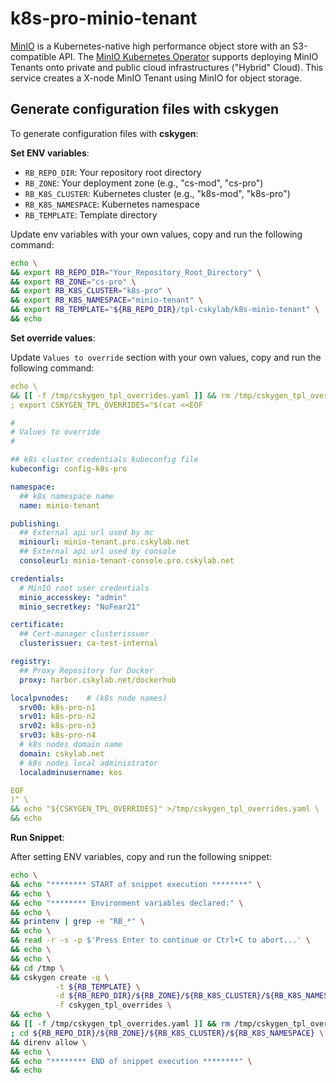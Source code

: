 # k8s-pro-minio-tenant

[MinIO](https://min.io/) is a Kubernetes-native high performance object store with an S3-compatible API. The [MinIO Kubernetes Operator](https://github.com/minio/operator) supports deploying MinIO Tenants onto private and public cloud infrastructures ("Hybrid" Cloud). This service creates a X-node MinIO Tenant using MinIO for object storage.

## Generate configuration files with cskygen

To generate configuration files with **cskygen**:

**Set ENV variables**:

- `RB_REPO_DIR`: Your repository root directory
- `RB_ZONE`: Your deployment zone (e.g., "cs-mod", "cs-pro")
- `RB_K8S_CLUSTER`: Kubernetes cluster (e.g., "k8s-mod", "k8s-pro")
- `RB_K8S_NAMESPACE`: Kubernetes namespace
- `RB_TEMPLATE`: Template directory

Update env variables with your own values, copy and run the following command:

```bash
echo \
&& export RB_REPO_DIR="Your_Repository_Root_Directory" \
&& export RB_ZONE="cs-pro" \
&& export RB_K8S_CLUSTER="k8s-pro" \
&& export RB_K8S_NAMESPACE="minio-tenant" \
&& export RB_TEMPLATE="${RB_REPO_DIR}/tpl-cskylab/k8s-minio-tenant" \
&& echo
```

**Set override values**:

Update `Values to override` section with your own values, copy and run the following command:

```yaml
echo \
&& [[ -f /tmp/cskygen_tpl_overrides.yaml ]] && rm /tmp/cskygen_tpl_overrides.yaml \
; export CSKYGEN_TPL_OVERRIDES="$(cat <<EOF

#
# Values to override
#

## k8s cluster credentials kubeconfig file
kubeconfig: config-k8s-pro

namespace:
  ## k8s namespace name
  name: minio-tenant

publishing:
  ## External api url used by mc
  miniourl: minio-tenant.pro.cskylab.net
  ## External api url used by console
  consoleurl: minio-tenant-console.pro.cskylab.net

credentials:
  # MinIO root user credentials
  minio_accesskey: "admin"
  minio_secretkey: "NoFear21"

certificate:
  ## Cert-manager clusterissuer
  clusterissuer: ca-test-internal

registry:
  ## Proxy Repository for Docker
  proxy: harbor.cskylab.net/dockerhub

localpvnodes:    # (k8s node names)
  srv00: k8s-pro-n1
  srv01: k8s-pro-n2
  srv02: k8s-pro-n3
  srv03: k8s-pro-n4
  # k8s nodes domain name
  domain: cskylab.net
  # k8s nodes local administrator
  localadminusername: kos

EOF
)" \
&& echo "${CSKYGEN_TPL_OVERRIDES}" >/tmp/cskygen_tpl_overrides.yaml \
&& echo
```

**Run Snippet**:

After setting ENV variables, copy and run the following snippet:

```bash
echo \
&& echo "******** START of snippet execution ********" \
&& echo \
&& echo "******** Environment variables declared:" \
&& echo \
&& printenv | grep -e "RB_*" \
&& echo \
&& read -r -s -p $'Press Enter to continue or Ctrl+C to abort...' \
&& echo \
&& echo \
&& cd /tmp \
&& cskygen create -q \
          -t ${RB_TEMPLATE} \
          -d ${RB_REPO_DIR}/${RB_ZONE}/${RB_K8S_CLUSTER}/${RB_K8S_NAMESPACE} \
          -f cskygen_tpl_overrides \
&& echo \
&& [[ -f /tmp/cskygen_tpl_overrides.yaml ]] && rm /tmp/cskygen_tpl_overrides.yaml \
; cd ${RB_REPO_DIR}/${RB_ZONE}/${RB_K8S_CLUSTER}/${RB_K8S_NAMESPACE} \
&& direnv allow \
&& echo \
&& echo "******** END of snippet execution ********" \
&& echo
```
